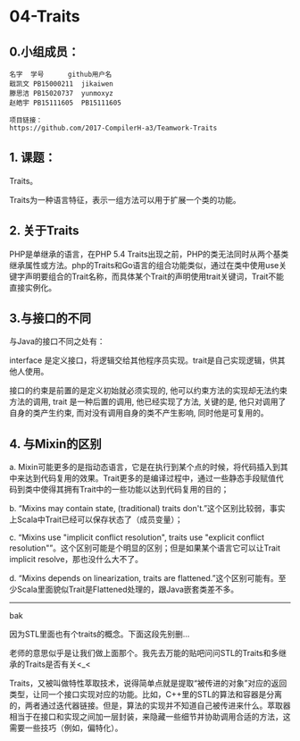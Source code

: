 04-Traits
===

## 0.小组成员：

```
名字	学号		github用户名
戢凯文	PB15000211	jikaiwen
滕思洁	PB15020737	yunmoxyz
赵皓宇	PB15111605	PB15111605

项目链接：
https://github.com/2017-CompilerH-a3/Teamwork-Traits
```

## 1. 课题：

Traits。

Traits为一种语言特征，表示一组方法可以用于扩展一个类的功能。


## 2. 关于Traits

PHP是单继承的语言，在PHP 5.4 Traits出现之前，PHP的类无法同时从两个基类继承属性或方法。php的Traits和Go语言的组合功能类似，通过在类中使用use关键字声明要组合的Trait名称，而具体某个Trait的声明使用trait关键词，Trait不能直接实例化。


## 3.与接口的不同


与Java的接口不同之处有：

interface 是定义接口，将逻辑交给其他程序员实现。trait是自己实现逻辑，供其他人使用。

接口的约束是前置的是定义初始就必须实现的, 他可以约束方法的实现却无法约束方法的调用, trait 是一种后置的调用, 他已经实现了方法, 关键的是, 他只对调用了自身的类产生约束, 而对没有调用自身的类不产生影响, 同时他是可复用的。




## 4. 与Mixin的区别

a. Mixin可能更多的是指动态语言，它是在执行到某个点的时候，将代码插入到其中来达到代码复用的效果。Trait更多的是编译过程中，通过一些静态手段赋值代码到类中使得其拥有Trait中的一些功能以达到代码复用的目的；

b. “Mixins may contain state, (traditional) traits don't.”这个区别比较弱，事实上Scala中Trait已经可以保存状态了（成员变量）； 

c. “Mixins use "implicit conflict resolution", traits use "explicit conflict resolution"”。这个区别可能是个明显的区别；但是如果某个语言它可以让Trait implicit resolve，那也没什么大不了。

d. “Mixins depends on linearization, traits are flattened.”这个区别可能有。至少Scala里面貌似Trait是Flattened处理的，跟Java嵌套类差不多。



---

bak

因为STL里面也有个traits的概念。下面这段先别删...

老师的意思似乎是让我们做上面那个。我先去万能的贴吧问问STL的Traits和多继承的Traits是否有关<_<

Traits，又被叫做特性萃取技术，说得简单点就是提取“被传进的对象”对应的返回类型，让同一个接口实现对应的功能。比如，C++里的STL的算法和容器是分离的，两者通过迭代器链接。但是，算法的实现并不知道自己被传进来什么。萃取器相当于在接口和实现之间加一层封装，来隐藏一些细节并协助调用合适的方法，这需要一些技巧（例如，偏特化）。






